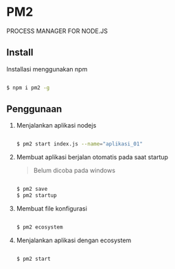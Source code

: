 # PM2
PROCESS MANAGER FOR NODE.JS

## Install

Installasi menggunakan npm

  ```sh

  $ npm i pm2 -g

  ```

## Penggunaan

1. Menjalankan aplikasi nodejs

    ```sh

    $ pm2 start index.js --name="aplikasi_01"

    ```

2. Membuat aplikasi berjalan otomatis pada saat startup
   > Belum dicoba pada windows
   
   ```sh
   
   $ pm2 save
   $ pm2 startup
   
   ```
 
3. Membuat file konfigurasi
   
   ```sh
   
   $ pm2 ecosystem
   
   ```
 
 
4. Menjalankan aplikasi dengan ecosystem
   
   ```sh
   
   $ pm2 start
   
   ```

